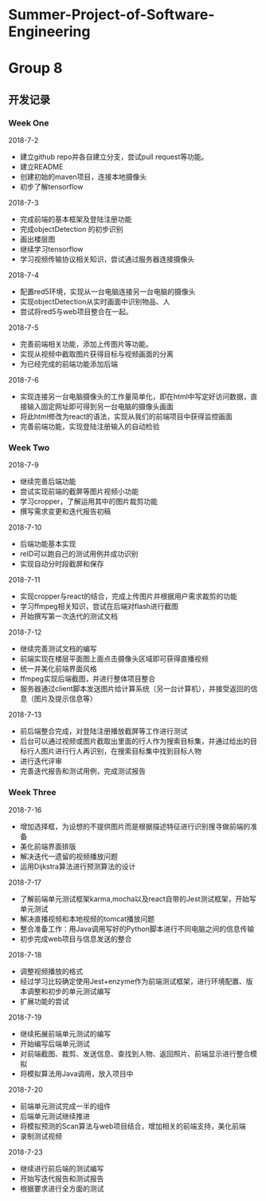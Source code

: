 # Summer-Project-of-Software-Engineering
# Group 8
## 开发记录
### Week One
2018-7-2
- 建立github repo并各自建立分支，尝试pull request等功能。
- 建立README
- 创建初始的maven项目，连接本地摄像头
- 初步了解tensorflow

2018-7-3
- 完成前端的基本框架及登陆注册功能
- 完成objectDetection 的初步识别
- 画出楼层图
- 继续学习tensorflow
- 学习视频传输协议相关知识，尝试通过服务器连接摄像头

2018-7-4
- 配置red5环境，实现从一台电脑连接另一台电脑的摄像头
- 实现objectDetection从实时画面中识别物品、人
- 尝试将red5与web项目整合在一起。

2018-7-5
- 完善前端相关功能，添加上传图片等功能。
- 实现从视频中截取图片获得目标与视频画面的分离
- 为已经完成的前端功能添加后端

2018-7-6
- 实现连接另一台电脑摄像头的工作量简单化，即在html中写定好访问数据，直接输入固定网址即可得到另一台电脑的摄像头画面
- 将此html修改为react的语法，实现从我们的前端项目中获得监控画面
- 完善前端功能，实现登陆注册输入的自动检验

### Week Two
2018-7-9
- 继续完善后端功能
- 尝试实现前端的截屏等图片视频小功能
- 学习cropper，了解运用其中的图片裁剪功能
- 撰写需求变更和迭代报告初稿

2018-7-10
- 后端功能基本实现
- reID可以跑自己的测试用例并成功识别
- 实现自动分时段截屏和保存

2018-7-11
- 实现cropper与react的结合，完成上传图片并根据用户需求裁剪的功能
- 学习ffmpeg相关知识，尝试在后端对flash进行截图
- 开始撰写第一次迭代的测试文档

2018-7-12
- 继续完善测试文档的编写
- 前端实现在楼层平面图上面点击摄像头区域即可获得直播视频
- 统一并美化前端界面风格
- ffmpeg实现后端截图，并进行整体项目整合
- 服务器通过client脚本发送图片给计算系统（另一台计算机），并接受返回的信息（图片及提示信息等）

2018-7-13
- 前后端整合完成，对登陆注册播放截屏等工作进行测试
- 后台可以通过视频或图片截取出里面的行人作为搜索目标集，并通过给出的目标行人图片进行行人再识别，在搜索目标集中找到目标人物
- 进行迭代评审
- 完善迭代报告和测试用例，完成测试报告

### Week Three
2018-7-16
- 增加选择框，为设想的不提供图片而是根据描述特征进行识别搜寻做前端的准备
- 美化前端界面排版
- 解决迭代一遗留的视频播放问题
- 运用Dijkstra算法进行预测算法的设计

2018-7-17
- 了解前端单元测试框架karma,mocha以及react自带的Jest测试框架，开始写单元测试
- 解决直播视频和本地视频的tomcat播放问题
- 整合准备工作：用Java调用写好的Python脚本进行不同电脑之间的信息传输
- 初步完成web项目与信息发送的整合

2018-7-18
- 调整视频播放的格式
- 经过学习比较确定使用Jest+enzyme作为前端测试框架，进行环境配置、版本调整和初步的单元测试编写
- 扩展功能的尝试

2018-7-19
- 继续拓展前端单元测试的编写
- 开始编写后端单元测试
- 对前端截图、裁剪、发送信息、查找到人物、返回照片、前端显示进行整合模拟
- 将模拟算法用Java调用，放入项目中

2018-7-20
- 前端单元测试完成一半的组件
- 后端单元测试继续推进
- 将模拟预测的Scan算法与web项目结合，增加相关的前端支持，美化前端
- 录制测试视频

2018-7-23
- 继续进行前后端的测试编写
- 开始写迭代报告和测试报告
- 根据要求进行全方面的测试
